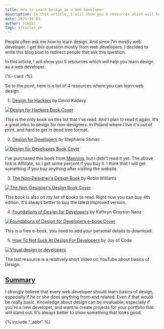 ```yaml
---
title: How to Learn Design as a Web Developer
description: In this article, I will show you 4 resources which will help you learn design as a web developer.
date: 2024-10-03
author: jcubic
tags: articles_en
---
```


People often ask me how to learn design. And since I'm mostly web developer, I get this
question mostly from web developers. I decided to write this blog post to redirect people
that ask this question.

In this article, I will show you 5 resources which will help you learn design as a web
developer.

<!-- more -->
{%- card -%}

So to the point, here is a list of 4 resources where you can learn web design.

1. [Design for Hackers](https://www.amazon.com/Design-Hackers-Reverse-Engineering-Beauty/dp/1119998956) by David Kadavy

[![Design for Hackers Book Cover](/img/design-for-hackers-cover.jpg)](https://www.amazon.com/Design-Hackers-Reverse-Engineering-Beauty/dp/1119998956)

This is the only book on this list that I've read. And I plan to read it again.  It's a
great intro to design for non-designers. In Poland where I live it's out of print, and
hard to get in dead tree format.

2. [Design for Developers](https://www.manning.com/books/design-for-developers?utm_source=jcubic&utm_medium=affiliate&utm_campaign=book_stimac_design_4_19_22&a_aid=jcubic&a_bid=5f6ba095) by Stephanie Stimac

[![Design for Developers Book Cover](/img/design-for-developers-cover.jpg)](https://www.manning.com/books/design-for-developers?utm_source=jcubic&utm_medium=affiliate&utm_campaign=book_stimac_design_4_19_22&a_aid=jcubic&a_bid=5f6ba095)

I've purchased this book from [Manning](https://www.manning.com/), but I didn't read it
yet.  The above link is Affiliate, so I get some percent if you buy it. I think that I
will get something if you buy anything after visiting the website.

3. [The Non-Designer's Design Book](https://www.amazon.com/Non-Designers-Design-Book-Typographic-Principles/dp/0133966151) by Robin Williams

[![The Non-Designer's Design Book Cover](/img/non-designer-cover.jpg)](https://www.amazon.com/Non-Designers-Design-Book-Typographic-Principles/dp/0133966151)

This book is also on my list of books to read. Right now you can buy 4th edition, it's
always better to buy the latest improved version.

4. [Foundations of Design for Developers](https://www.telerik.com/campaigns/design-story/ebook--foundations-of-design-for-developers) by Kathryn Grayson Nanz

[![Foundations of Design for Developers e-book Cover](/img/design-foundations-cover.png)](https://www.telerik.com/campaigns/design-story/ebook--foundations-of-design-for-developers)

This is a free e-book, you need to add your personal details to download.

5. [How To Not Suck At Design For Developers](https://www.youtube.com/watch?v=YNOwO5s4AL8) by Joy of Code

[![Visual design or developers](/img/visual-design-video.jpg)](https://www.youtube.com/watch?v=YNOwO5s4AL8)

The last resource is a relatively short Video on YouTube about basics of Design.

## [Summary](#summary)

I strongly believe that every web developer should learn basics of design, especially if he or she
does anything front-end related. Even if that would be really basic. Knowledge about design can be
invaluable, especially if you're a new developer, and want to create projects for your portfolio
that will stand out. It's always better to show something that looks good.

{% include "_abbr" %}
